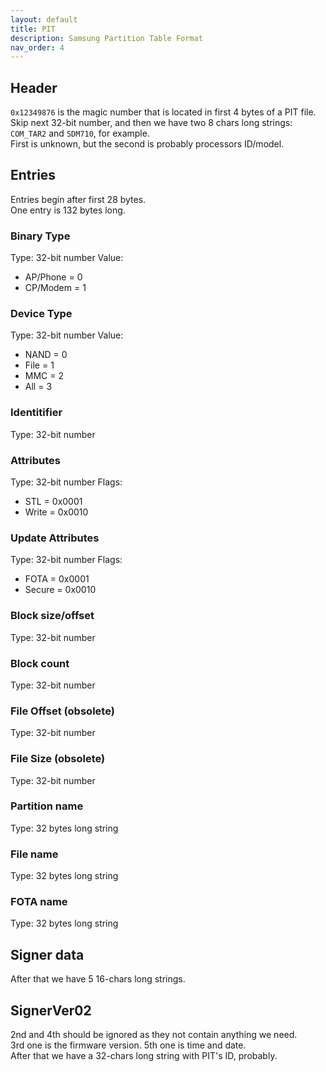 ```yaml
---
layout: default
title: PIT
description: Samsung Partition Table Format
nav_order: 4
---
```


## Header
`0x12349876` is the magic number that is located in first 4 bytes of a PIT file. \
Skip next 32-bit number, and then we have two 8 chars long strings: `COM_TAR2` and `SDM710`, for example. \
First is unknown, but the second is probably processors ID/model.

## Entries
Entries begin after first 28 bytes. \
One entry is 132 bytes long.
### Binary Type
Type: 32-bit number
Value: 
* AP/Phone = 0
* CP/Modem = 1

### Device Type
Type: 32-bit number
Value:
* NAND = 0
* File = 1
* MMC = 2
* All = 3

### Identitifier
Type: 32-bit number
### Attributes
Type: 32-bit number
Flags:
* STL = 0x0001
* Write = 0x0010

### Update Attributes
Type: 32-bit number
Flags:
* FOTA = 0x0001
* Secure = 0x0010

### Block size/offset
Type: 32-bit number
### Block count
Type: 32-bit number
### File Offset (obsolete)
Type: 32-bit number
### File Size (obsolete)
Type: 32-bit number
### Partition name
Type: 32 bytes long string
### File name
Type: 32 bytes long string
### FOTA name
Type: 32 bytes long string

## Signer data
After that we have 5 16-chars long strings.
## SignerVer02
2nd and 4th should be ignored as they not contain anything we need. \
3rd one is the firmware version. 5th one is time and date. \
After that we have a 32-chars long string with PIT's ID, probably.
